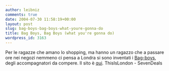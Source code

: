 ```yaml
---
author: leibniz
comments: true
date: 2004-07-30 11:58:19+00:00
layout: post
slug: bag-boys-bag-boys-what-youre-gonna-do
title: Bag Boys, Bag Boys (what you're gonna do)
wordpress_id: 3163
---
```


Per le ragazze che amano lo shopping, ma hanno un ragazzo che a passare ore nei negozi nemmeno ci pensa a Londra si sono inventati i [Bag-boys](http://www.thisislondon.com/lifeandstyle/articles/12245387?source=TiL), degli accompagnatori da compere. Il sito è [qui](http://www.sevendials.co.uk/bagboys02.cfm).
ThisIsLondon - SevenDeals
